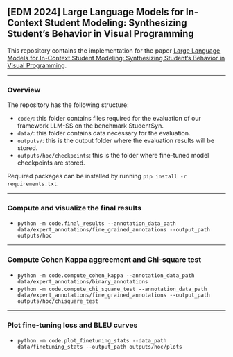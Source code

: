 ## [EDM 2024] Large Language Models for In-Context Student Modeling: Synthesizing Student’s Behavior in Visual Programming
This repository contains the implementation for the paper [Large Language Models for In-Context Student Modeling: Synthesizing Student’s Behavior in Visual Programming](https://educationaldatamining.org/edm2024/proceedings/2024.EDM-short-papers.31/2024.EDM-short-papers.31.pdf).

----------------------------------------
### Overview

The repository has the following structure:
* `code/`: this folder contains files required for the evaluation of our framework LLM-SS on the benchmark StudentSyn.
* `data/`: this folder contains data necessary for the evaluation.
* `outputs/`: this is the output folder where the evaluation results will be stored.
* `outputs/hoc/checkpoints`: this is the folder where fine-tuned model checkpoints are stored.

Required packages can be installed by running `pip install -r requirements.txt`.

----------------------------------------
### Compute and visualize the final results
* `python -m code.final_results --annotation_data_path data/expert_annotations/fine_grained_annotations --output_path outputs/hoc`

----------------------------------------
### Compute Cohen Kappa aggreement and Chi-square test
* `python -m code.compute_cohen_kappa --annotation_data_path data/expert_annotations/binary_annotations`
* `python -m code.compute_chi_square_test --annotation_data_path data/expert_annotations/fine_grained_annotations --output_path outputs/hoc/chisquare_test`

----------------------------------------
### Plot fine-tuning loss and BLEU curves
* `python -m code.plot_finetuning_stats --data_path data/finetuning_stats --output_path outputs/hoc/plots`
